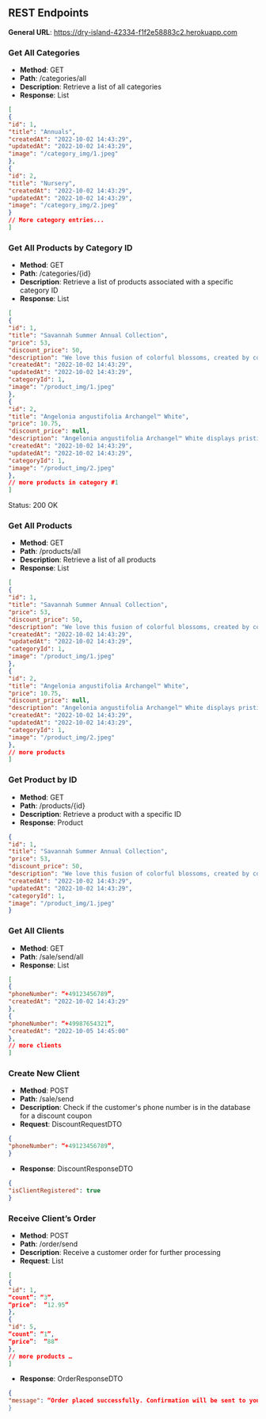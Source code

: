 ## REST Endpoints

**General URL**: https://dry-island-42334-f1f2e58883c2.herokuapp.com

### Get All Categories

- **Method**: GET
- **Path**: /categories/all
- **Description**: Retrieve a list of all categories
- **Response**: List<Category>

```json
[
{
"id": 1,
"title": "Annuals",
"createdAt": "2022-10-02 14:43:29",
"updatedAt": "2022-10-02 14:43:29",
"image": "/category_img/1.jpeg"
},
{
"id": 2,
"title": "Nursery",
"createdAt": "2022-10-02 14:43:29",
"updatedAt": "2022-10-02 14:43:29",
"image": "/category_img/2.jpeg"
}
// More category entries...
]
```

### Get All Products by Category ID

- **Method**: GET
- **Path**: /categories/{id}
- **Description**: Retrieve a list of products associated with a specific category ID
- **Response**: List<Product>

```json
[
{
"id": 1,
"title": "Savannah Summer Annual Collection",
"price": 53,
"discount_price": 50,
"description": "We love this fusion of colorful blossoms, created by combining some of the most floriferous and high performance annuals we know in our Savannah Summer Collection. Cherry-red Zinnia and sunrise-hued Lantana provide a perpetual fountain of flowers amidst the dark purple spiky foliage of Tradescantia.",
"createdAt": "2022-10-02 14:43:29",
"updatedAt": "2022-10-02 14:43:29",
"categoryId": 1,
"image": "/product_img/1.jpeg"
},
{
"id": 2,
"title": "Angelonia angustifolia Archangel™ White",
"price": 10.75,
"discount_price": null,
"description": "Angelonia angustifolia Archangel™ White displays pristine white blossoms arranged on tall stems that sparkle above clean, glossy, dark green foliage. These sturdy, well-branched plants add texture and commanding presence to borders, containers, and flower arrangements.",
"createdAt": "2022-10-02 14:43:29",
"updatedAt": "2022-10-02 14:43:29",
"categoryId": 1,
"image": "/product_img/2.jpeg"
},
// more products in category #1
]
```
Status: 200 OK

### Get All Products

- **Method**: GET
- **Path**: /products/all
- **Description**: Retrieve a list of all products
- **Response**: List<Product>

```json
[
{
"id": 1,
"title": "Savannah Summer Annual Collection",
"price": 53,
"discount_price": 50,
"description": "We love this fusion of colorful blossoms, created by combining some of the most floriferous and high performance annuals we know in our Savannah Summer Collection. Cherry-red Zinnia and sunrise-hued Lantana provide a perpetual fountain of flowers amidst the dark purple spiky foliage of Tradescantia.",
"createdAt": "2022-10-02 14:43:29",
"updatedAt": "2022-10-02 14:43:29",
"categoryId": 1,
"image": "/product_img/1.jpeg"
},
{
"id": 2,
"title": "Angelonia angustifolia Archangel™ White",
"price": 10.75,
"discount_price": null,
"description": "Angelonia angustifolia Archangel™ White displays pristine white blossoms arranged on tall stems that sparkle above clean, glossy, dark green foliage. These sturdy, well-branched plants add texture and commanding presence to borders, containers, and flower arrangements.",
"createdAt": "2022-10-02 14:43:29",
"updatedAt": "2022-10-02 14:43:29",
"categoryId": 1,
"image": "/product_img/2.jpeg"
},
// more products
]
```

### Get Product by ID

- **Method**: GET
- **Path**: /products/{id}
- **Description**: Retrieve a product with a specific ID
- **Response**: Product
```json
{
"id": 1,
"title": "Savannah Summer Annual Collection",
"price": 53,
"discount_price": 50,
"description": "We love this fusion of colorful blossoms, created by combining some of the most floriferous and high performance annuals we know in our Savannah Summer Collection. Cherry-red Zinnia and sunrise-hued Lantana provide a perpetual fountain of flowers amidst the dark purple spiky foliage of Tradescantia.",
"createdAt": "2022-10-02 14:43:29",
"updatedAt": "2022-10-02 14:43:29",
"categoryId": 1,
"image": "/product_img/1.jpeg"
}
```

### Get All Clients

- **Method**: GET
- **Path**: /sale/send/all
- **Response**: List<Client>
```json
[
{
"phoneNumber": “+49123456789”,
"createdAt": "2022-10-02 14:43:29"
},
{
"phoneNumber": “+49987654321”,
"createdAt": "2022-10-05 14:45:00"
},
// more clients
]
```


### Create New Client

- **Method**: POST
- **Path**: /sale/send
- **Description**: Check if the customer's phone number is in the database for a discount coupon
- **Request**: DiscountRequestDTO
```json
{
"phoneNumber": “+49123456789”,
}
```
- **Response**: DiscountResponseDTO
```json
{
"isClientRegistered": true
}
```

### Receive Client’s Order

- **Method**: POST
- **Path**: /order/send
- **Description**: Receive a customer order for further processing
- **Request**: List<OrderRequestDTO>
```json
[
{
"id": 1,
“count”: “3”,
“price”:  “12.95”
},
{
"id": 5,
“count”: “1”,
“price”:  “88”
},
// more products …
]
```
- **Response**: OrderResponseDTO

```json
{
"message": “Order placed successfully. Confirmation will be sent to you by email."
}
```
